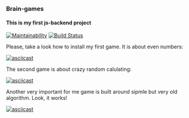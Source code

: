 ### Brain-games

#### This is my first js-backend project

[![Maintainability](https://api.codeclimate.com/v1/badges/895e61d65229bd719d8d/maintainability)](https://codeclimate.com/github/nedareka/backend-project-lvl1/maintainability)
[![Build Status](https://travis-ci.org/nedareka/backend-project-lvl1.svg?branch=master)](https://travis-ci.org/nedareka/backend-project-lvl1)

Please, take a look how to install my first game. It is about even numbers:

[![asciicast](https://asciinema.org/a/tmEWSexT09rkQBVgCc8BSWE5h.svg)](https://asciinema.org/a/tmEWSexT09rkQBVgCc8BSWE5h)

The second game is about crazy random calulating:

[![asciicast](https://asciinema.org/a/Ggkq7O4lk1HorEFz0w8DtYQQg.svg)](https://asciinema.org/a/Ggkq7O4lk1HorEFz0w8DtYQQg)

Another very important for me game is built around sipmle but very old algorithm. Look, it works!

[![asciicast](https://asciinema.org/a/eBJA5INTFTKXEezkT2wR61YPt.svg)](https://asciinema.org/a/eBJA5INTFTKXEezkT2wR61YPt)
